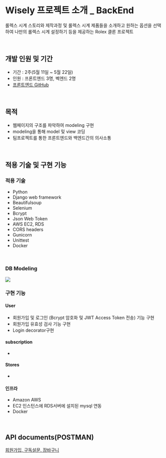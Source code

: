 # Wisely 프로젝트 소개 _ BackEnd

롤렉스 시계 스토리와 제작과정 및 롤렉스 시계 제품들을 소개하고 원하는 옵션을 선택하여 나만의 롤렉스 시계 설정하기 등을 제공하는 Rolex 클론 프로젝트

<br>

## 개발 인원 및  기간

- 기간 : 2주(5월 11일 ~ 5월 22일)
- 인원 : 프론트엔드 3명, 벡엔드 2명
- [프론트엔드 GitHub](https://github.com/wecode-bootcamp-korea/wisely-frontend)

<br>

## 목적
- 웹페이지의 구조를 파악하여 modeling 구현
- modeling을 통해 model 및 view 코딩
- 팀프로젝트를 통한 프론트엔드와 백엔드간의 의사소통

<br>

## 적용 기술 및 구현 기능


### 적용 기술

- Python
- Django web framework
- Beautifulsoup
- Selenium
- Bcrypt
- Json Web Token
- AWS EC2, RDS
- CORS headers
- Gunicorn
- Unittest
- Docker

<br>

### DB Modeling
![](https://images.velog.io/images/jeongin/post/b39ff8bb-fa6a-4951-a49d-b0273bb1e2f9/image.png)


### 구현 기능

#### User
- 회원가입 및 로그인 (Bcrypt 암호화 및 JWT Access Token 전송) 기능 구현
- 회원가입 유효성 검사 기능 구현
- Login decorator구현

#### subscription
-

#### Stores
-


#### 인프라
- Amazon AWS
- EC2 인스턴스에 RDS서버에 설치된 mysql 연동
- Docker

<br>

## API documents(POSTMAN)
[회원가입, 구독설문, 장바구니](https://documenter.getpostman.com/view/10871584/SzmiYGij?version=latest#ebf689fe-4133-4144-b9ba-bd6acb2da8f0)

